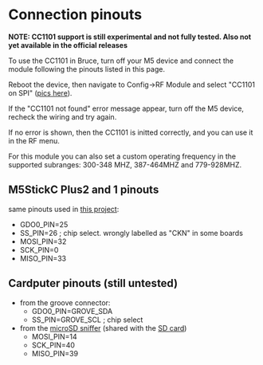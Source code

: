 # Connection pinouts

**NOTE: CC1101 support is still experimental and not fully tested. Also not yet available in the official releases**

To use the CC1101 in Bruce, turn off your M5 device and connect the module following the pinouts listed in this page.

Reboot the device, then navigate to Config->RF Module and select "CC1101 on SPI" ([pics here](https://github.com/pr3y/Bruce/pull/148)).

If the "CC1101 not found" error message appear, turn off the M5 device, recheck the wiring and try again.

If no error is shown, then the CC1101 is initted correctly, and you can use it in the RF menu.

For this module you can also set a custom operating frequency in the supported subranges: 300-348 MHZ, 387-464MHZ and 779-928MHZ.

## M5StickC Plus2 and 1 pinouts

same pinouts used in [this project](https://github.com/bmorcelli/io433):

 - GDO0_PIN=25
 - SS_PIN=26  ; chip select. wrongly labelled as "CKN" in some boards
 - MOSI_PIN=32
 - SCK_PIN=0
 - MISO_PIN=33

## Cardputer pinouts (still untested)

- from the groove connector:
  - GDO0_PIN=GROVE_SDA
  - SS_PIN=GROVE_SCL  ; chip select
- from the [microSD sniffer](https://www.sparkfun.com/products/9419) (shared with the [SD card](https://docs.m5stack.com/en/core/Cardputer))
  - MOSI_PIN=14
  - SCK_PIN=40
  - MISO_PIN=39


